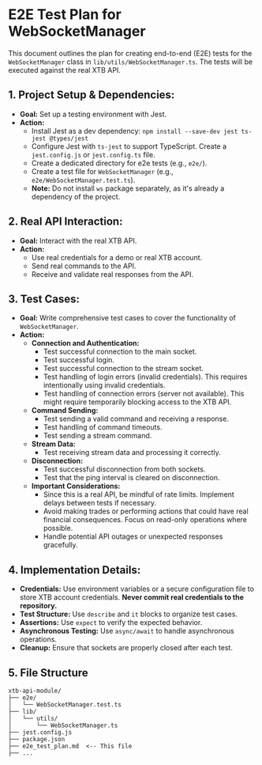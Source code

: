 # E2E Test Plan for WebSocketManager

This document outlines the plan for creating end-to-end (E2E) tests for the `WebSocketManager` class in `lib/utils/WebSocketManager.ts`. The tests will be executed against the real XTB API.

## 1. Project Setup & Dependencies:

*   **Goal:** Set up a testing environment with Jest.
*   **Action:**
    *   Install Jest as a dev dependency: `npm install --save-dev jest ts-jest @types/jest`
    *   Configure Jest with `ts-jest` to support TypeScript. Create a `jest.config.js` or `jest.config.ts` file.
    *   Create a dedicated directory for e2e tests (e.g., `e2e/`).
    *   Create a test file for `WebSocketManager` (e.g., `e2e/WebSocketManager.test.ts`).
    *   **Note:** Do not install `ws` package separately, as it's already a dependency of the project.

## 2. Real API Interaction:

*   **Goal:** Interact with the real XTB API.
*   **Action:**
    *   Use real credentials for a demo or real XTB account.
    *   Send real commands to the API.
    *   Receive and validate real responses from the API.

## 3. Test Cases:

*   **Goal:** Write comprehensive test cases to cover the functionality of `WebSocketManager`.
*   **Action:**
    *   **Connection and Authentication:**
        *   Test successful connection to the main socket.
        *   Test successful login.
        *   Test successful connection to the stream socket.
        *   Test handling of login errors (invalid credentials).  This requires intentionally using invalid credentials.
        *   Test handling of connection errors (server not available). This might require temporarily blocking access to the XTB API.
    *   **Command Sending:**
        *   Test sending a valid command and receiving a response.
        *   Test handling of command timeouts.
        *   Test sending a stream command.
    *   **Stream Data:**
        *   Test receiving stream data and processing it correctly.
    *   **Disconnection:**
        *   Test successful disconnection from both sockets.
        *   Test that the ping interval is cleared on disconnection.
    *   **Important Considerations:**
        *   Since this is a real API, be mindful of rate limits. Implement delays between tests if necessary.
        *   Avoid making trades or performing actions that could have real financial consequences. Focus on read-only operations where possible.
        *   Handle potential API outages or unexpected responses gracefully.

## 4. Implementation Details:

*   **Credentials:** Use environment variables or a secure configuration file to store XTB account credentials.  **Never commit real credentials to the repository.**
*   **Test Structure:** Use `describe` and `it` blocks to organize test cases.
*   **Assertions:** Use `expect` to verify the expected behavior.
*   **Asynchronous Testing:** Use `async/await` to handle asynchronous operations.
*   **Cleanup:** Ensure that sockets are properly closed after each test.

## 5. File Structure

```
xtb-api-module/
├── e2e/
│   └── WebSocketManager.test.ts
├── lib/
│   └── utils/
│       └── WebSocketManager.ts
├── jest.config.js
├── package.json
├── e2e_test_plan.md  <-- This file
├── ...